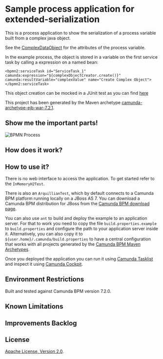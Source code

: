 Sample process application for extended-serialization
=========================

This is a process application to show the serialization of a process variable built from a complex java object.

See the [ComplexDataObject](src/main/java/com/camunda/consulting/extendedSerializationProcess/ComplexDataObject.java) for the attributes of the process variable.

In the example process, the object is stored in a variable on the first service task by calling a expression on a named bean:

    <bpmn2:serviceTask id="ServiceTask_1" camunda:expression="${complexObjectCreator.create()}" camunda:resultVariable="complexValue" name="Create Complex Object">
    </bpmn2:serviceTask>    

This object creation can be mocked in a JUnit test as you can find [here](src/test/java/com/camunda/consulting/extendedSerializationProcess/nonarquillian/InMemoryH2Test.java)

This project has been generated by the Maven archetype
[camunda-archetype-ejb-war-7.2.1](https://docs.camunda.org/manual/latest/user-guide/process-applications/maven-archetypes/).


Show me the important parts!
----------------------------

![BPMN Process](src/main/resources/process.png)


How does it work?
-----------------


How to use it?
--------------

There is no web interface to access the application.
To get started refer to the `InMemoryH2Test`.

There is also an `ArquillianTest`, which by default connects to a
Camunda BPM platform running locally on a JBoss AS 7.
You can download a Camunda BPM distribution for JBoss from the
[Camunda BPM download page](http://camunda.org/download/).

You can also use `ant` to build and deploy the example to an application server.
For that to work you need to copy the file `build.properties.example` to `build.properties`
and configure the path to your application server inside it.
Alternatively, you can also copy it to `${user.home}/.camunda/build.properties`
to have a central configuration that works with all projects generated by the
[Camunda BPM Maven Archetypes](https://docs.camunda.org/manual/latest/user-guide/process-applications/maven-archetypes/).

Once you deployed the application you can run it using
[Camunda Tasklist](http://docs.camunda.org/latest/guides/user-guide/#tasklist)
and inspect it using
[Camunda Cockpit](http://docs.camunda.org/latest/guides/user-guide/#cockpit).


Environment Restrictions
------------------------

Built and tested against Camunda BPM version 7.2.0.


Known Limitations
-----------------


Improvements Backlog
--------------------


License
-------

[Apache License, Version 2.0](http://www.apache.org/licenses/LICENSE-2.0).
